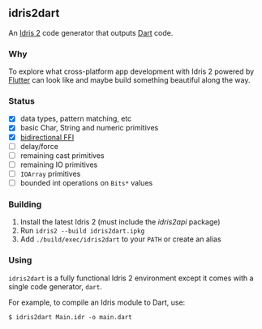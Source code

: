 ## idris2dart

An [Idris 2](https://idris2.readthedocs.io/en/latest/) code generator that outputs [Dart](https://dart.dev/) code.

### Why

To explore what cross-platform app development with Idris 2 powered by [Flutter](https://flutter.dev/) can look like and maybe build something beautiful along the way.

### Status

 - [x] data types, pattern matching, etc
 - [x] basic Char, String and numeric primitives
 - [x] [bidirectional FFI](./tests/dart/ffi001/Main.idr)
 - [ ] delay/force
 - [ ] remaining cast primitives
 - [ ] remaining IO primitives
 - [ ] `IOArray` primitives
 - [ ] bounded int operations on `Bits*` values

### Building

1. Install the latest Idris 2 (must include the _idris2api_ package)
2. Run `idris2 --build idris2dart.ipkg`
3. Add `./build/exec/idris2dart` to your `PATH` or create an alias

### Using

`idris2dart` is a fully functional Idris 2 environment except it comes with a single code generator, `dart`. 

For example, to compile an Idris module to Dart, use:

```
$ idris2dart Main.idr -o main.dart
```
